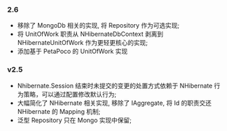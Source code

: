 ﻿
### 2.6

* 移除了 MongoDb 相关的实现, 将 Repository 作为可选实现;
* 将 UnitOfWork 职责从 NHibernateDbContext 剥离到 NHibernateUnitOfWork 作为更轻更核心的实现;
* 添加基于 PetaPoco 的 UnitOfWork 实现

### v2.5

* Nhibernate.Session 结束时未提交的变更的处置方式依赖于 NHibernate 行为策略，可以通过配置修改默认行为;
* 大幅简化了 NHibernate 相关实现, 移除了 IAggregate, 将 Id 的职责交还 NHibernate 的 Mapping 机制; 
* 泛型 Repository 只在 Mongo 实现中保留;